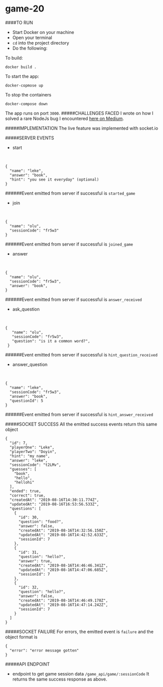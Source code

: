 # game-20
 ####TO RUN
 - Start Docker on your machine
 - Open your terminal
 - ``cd`` into the project directory
 - Do the following:
 
 To build: 
 ```
 docker build .
 ```
 To start the app:
 ```
 docker-copmose up 
 ```
 
 To stop the containers
 ```
 docker-compose down
 ```
 The app runs on port `3000`.
 #####CHALLENGES FACED
 I wrote on how I solved a rare NodeJs bug I encountered [here on Medium](https://medium.com/hacktive-devs/the-bcrypt-bg-on-docker-9bc36cc7f684?source=friends_link&sk=465b211fe1e66ba6d7c4d75960d87bd9).
 
 #####IMPLEMENTATION
 The live feature was implemented with socket.io
 
 #####SERVER EVENTS
 - start
 <br/>
 
 ```
 {
   "name": "leke",
   "answer": "book",
   "hint": "you see it everyday" (optional)   
 }
 ```

 
 ######Event emitted from server if successful is ``started_game``

- join
 <br/>
 
 ```
 {
   "name": "olu",
   "sessionCode": "fr5w3"
 }
 ```
 ######Event emitted from server if successful is ``joined_game``
 
- answer
 <br/>
 
 ```
 {
   "name": "olu",
   "sessionCode": "fr5w3",
   "answer": "book",
 }
 ```
  ######Event emitted from server if successful is ``answer_received``
  
- ask_question
 <br/>

 ```
 {
    "name": "olu",
    "sessionCode": "fr5w3",
    "question": "is it a common word?",
  }
 ```
 ######Event emitted from server if successful is ``hint_question_received``
 
- answer_question
 <br/>

 ```
 {
   "name": "leke",
   "sessionCode": "fr5w3",
   "answer": "book",
   "questionId": 5
 }
 ```
 ######Event emitted from server if successful is ``hint_answer_received``
 
#####SOCKET SUCCESS
All the emitted success events return this same object
```
{
  "id": 7,
  "playerOne": "Leke",
  "playerTwo": "Doyin",
  "hint": "my name",
  "answer": "leke",
  "sessionCode": "t2LMv",
  "guesses": [
    "book",
    "hello",
    "hellohi"
  ],
  "ended": true,
  "correct": true,
  "createdAt": "2019-08-16T14:30:11.774Z",
  "updatedAt": "2019-08-16T16:53:56.533Z",
  "questions": [
    {
      "id": 30,
      "question": "food?",
      "answer": false,
      "createdAt": "2019-08-16T14:32:56.150Z",
      "updatedAt": "2019-08-16T14:42:52.633Z",
      "sessionId": 7
    },
    {
      "id": 31,
      "question": "hello?",
      "answer": true,
      "createdAt": "2019-08-16T14:46:46.341Z",
      "updatedAt": "2019-08-16T14:47:06.685Z",
      "sessionId": 7
    },
    {
      "id": 32,
      "question": "hello?",
      "answer": false,
      "createdAt": "2019-08-16T14:46:49.178Z",
      "updatedAt": "2019-08-16T14:47:14.242Z",
      "sessionId": 7
    }
  ]
}
```
#####SOCKET FAILURE
For errors, the emitted event is ``failure`` and the object format is
```
{
  "error": "error message gotten"
}
```

#####API ENDPOINT
- endpoint to get game session data ``/game_api/game/:sessionCode``
It returns the same success response as above.

